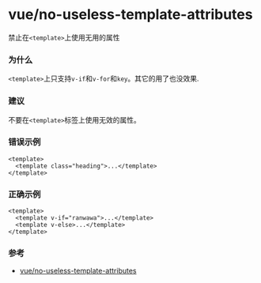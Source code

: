 # vue/no-useless-template-attributes

禁止在`<template>`上使用无用的属性

### 为什么

`<template>`上只支持`v-if`和`v-for`和`key`。其它的用了也没效果.

### 建议

不要在`<template>`标签上使用无效的属性。

### 错误示例

```vue
<template>
  <template class="heading">...</template>
</template>
```

### 正确示例

```vue
<template>
  <template v-if="ranwawa">...</template>
  <template v-else>...</template>
</template>
```

### 参考

- [vue/no-useless-template-attributes](https://eslint.vuejs.org/rules/no-useless-template-attributes.html)

